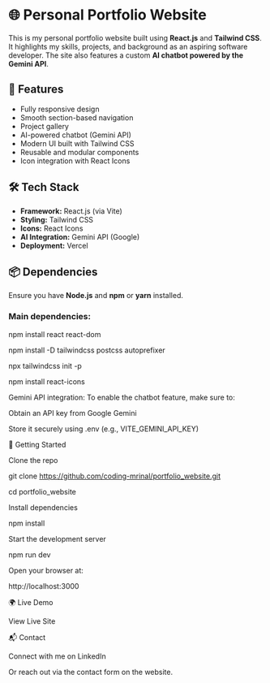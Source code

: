 # 🌐 Personal Portfolio Website

This is my personal portfolio website built using **React.js** and **Tailwind CSS**. It highlights my skills, projects, and background as an aspiring software developer. The site also features a custom **AI chatbot powered by the Gemini API**.


## 🚀 Features

- Fully responsive design
- Smooth section-based navigation
- Project gallery
- AI-powered chatbot (Gemini API)
- Modern UI built with Tailwind CSS
- Reusable and modular components
- Icon integration with React Icons


## 🛠️ Tech Stack

- **Framework:** React.js (via Vite)
- **Styling:** Tailwind CSS
- **Icons:** React Icons
- **AI Integration:** Gemini API (Google)
- **Deployment:** Vercel


## 📦 Dependencies

Ensure you have **Node.js** and **npm** or **yarn** installed.

### Main dependencies:

npm install react react-dom

npm install -D tailwindcss postcss autoprefixer

npx tailwindcss init -p

npm install react-icons

Gemini API integration:
To enable the chatbot feature, make sure to:

Obtain an API key from Google Gemini

Store it securely using .env (e.g., VITE_GEMINI_API_KEY)


🧪 Getting Started

Clone the repo


git clone https://github.com/coding-mrinal/portfolio_website.git

cd portfolio_website


Install dependencies


npm install


Start the development server

npm run dev

Open your browser at:

http://localhost:3000


🌍 Live Demo

View Live Site


📬 Contact

Connect with me on LinkedIn

Or reach out via the contact form on the website.
